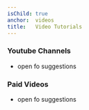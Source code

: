 ```yaml
---
isChild: true
anchor:  videos
title:   Video Tutorials
---
```


### Youtube Channels 
* open fo suggestions

### Paid Videos

* open fo suggestions
